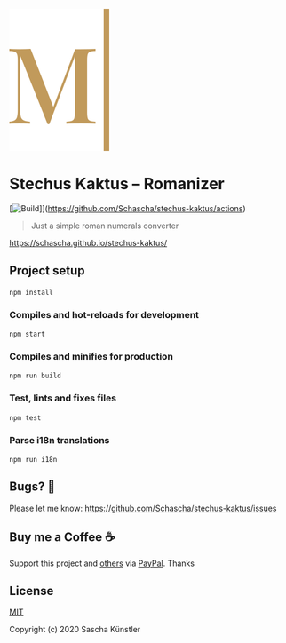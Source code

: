 ![Logo](src/assets/logo.svg/?raw=true)

# Stechus Kaktus – Romanizer

[![Build](https://github.com/Schascha/stechus-kaktus/actions/workflows/build.yml/badge.svg)]](https://github.com/Schascha/stechus-kaktus/actions)

> Just a simple roman numerals converter

https://schascha.github.io/stechus-kaktus/

## Project setup

```
npm install
```

### Compiles and hot-reloads for development

```
npm start
```

### Compiles and minifies for production

```
npm run build
```

### Test, lints and fixes files

```
npm test
```

### Parse i18n translations

```
npm run i18n
```

## Bugs? 🐛

Please let me know: https://github.com/Schascha/stechus-kaktus/issues

## Buy me a Coffee ☕

Support this project and [others](https://github.com/Schascha?tab=repositories) via [PayPal](https://www.paypal.me/LosZahlos). Thanks

## License

[MIT](./LICENSE)

Copyright (c) 2020 Sascha Künstler
